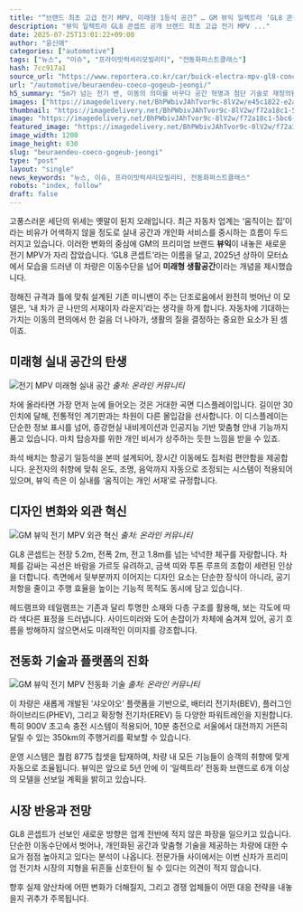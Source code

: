 ```yaml
---
title: "“브랜드 최초 고급 전기 MPV, 미래형 1등석 공간” … GM 뷰익 일렉트라 ‘GL8 콘셉트’, 5.2m 전기 MPV 등장"
description: "뷰익 일렉트라 GL8 콘셉트 공개 브랜드 최초 고급 전기 MPV ..."
date: 2025-07-25T13:01:22+09:00
author: "윤신애"
categories: ["automotive"]
tags: ["뉴스", "이슈", "프라이빗럭셔리모빌리티", "전동화퍼스트클래스"]
hash: 7cc917a1
source_url: "https://www.reportera.co.kr/car/buick-electra-mpv-gl8-concept/"
url: "/automotive/beuraendeu-coeco-gogeub-jeongi/"
h5_summary: "5m가 넘는 전기 밴, 이동의 의미를 바꾸다 공간 혁명과 첨단 기술로 재정의된 프리미엄"
images: ["https://imagedelivery.net/BhPWbivJAhTvor9c-8lV2w/e45c1822-e2a8-4d55-6b41-6f4a56864d00/public", "https://imagedelivery.net/BhPWbivJAhTvor9c-8lV2w/f72a18c1-5bc6-4463-36ad-689afd75fc00/public", "https://imagedelivery.net/BhPWbivJAhTvor9c-8lV2w/48863688-90d7-4dc1-7999-06fe13e60700/public", "https://imagedelivery.net/BhPWbivJAhTvor9c-8lV2w/ee1eda27-571a-47fe-c2c2-56dd948e8b00/public"]
thumbnail: "https://imagedelivery.net/BhPWbivJAhTvor9c-8lV2w/f72a18c1-5bc6-4463-36ad-689afd75fc00/public"
image: "https://imagedelivery.net/BhPWbivJAhTvor9c-8lV2w/f72a18c1-5bc6-4463-36ad-689afd75fc00/public"
featured_image: "https://imagedelivery.net/BhPWbivJAhTvor9c-8lV2w/f72a18c1-5bc6-4463-36ad-689afd75fc00/public"
image_width: 1200
image_height: 630
slug: "beuraendeu-coeco-gogeub-jeongi"
type: "post"
layout: "single"
news_keywords: "뉴스, 이슈, 프라이빗럭셔리모빌리티, 전동화퍼스트클래스"
robots: "index, follow"
draft: false
---
```


고풍스러운 세단의 위세는 옛말이 된지 오래입니다. 최근 자동차 업계는 ‘움직이는 집’이라는 비유가 어색하지 않을 정도로 실내 공간과 개인화 서비스를 중시하는 흐름이 두드러지고 있습니다. 이러한 변화의 중심에 GM의 프리미엄 브랜드 **뷰익**이 내놓은 새로운 전기 MPV가 자리 잡았습니다. ‘GL8 콘셉트’라는 이름을 달고, 2025년 상하이 모터쇼에서 모습을 드러낸 이 차량은 이동수단을 넘어 **미래형 생활공간**이라는 개념을 제시했습니다.

정해진 규격과 틀에 맞춰 설계된 기존 미니밴이 주는 단조로움에서 완전히 벗어난 이 모델은, ‘내 차가 곧 나만의 서재이자 라운지’라는 생각을 하게 합니다. 자동차에 기대하는 가치는 이동의 편의에서 한 걸음 더 나아가, 생활의 질을 결정하는 중요한 요소가 된 셈이죠.

## 미래형 실내 공간의 탄생

![전기 MPV 미래형 실내 공간](https://imagedelivery.net/BhPWbivJAhTvor9c-8lV2w/ee1eda27-571a-47fe-c2c2-56dd948e8b00/public)
*출처: 온라인 커뮤니티*


차에 올라타면 가장 먼저 눈에 들어오는 것은 거대한 곡면 디스플레이입니다. 길이만 30인치에 달해, 전통적인 계기판과는 차원이 다른 몰입감을 선사합니다. 이 디스플레이는 단순한 정보 표시를 넘어, 증강현실 내비게이션과 인공지능 기반 맞춤형 안내 기능까지 품고 있습니다. 마치 탑승자를 위한 개인 비서가 상주하는 듯한 느낌을 받을 수 있죠.

좌석 배치는 항공기 일등석을 본떠 설계되어, 장시간 이동에도 집처럼 편안함을 제공합니다. 운전자의 취향에 맞춰 온도, 조명, 음악까지 자동으로 조정되는 시스템이 적용되어 있으며, 뷰익 측은 이 실내를 ‘움직이는 개인 서재’로 규정합니다.

## 디자인 변화와 외관 혁신

![GM 뷰익 전기 MPV 외관 혁신](https://imagedelivery.net/BhPWbivJAhTvor9c-8lV2w/e45c1822-e2a8-4d55-6b41-6f4a56864d00/public)
*출처: 온라인 커뮤니티*


GL8 콘셉트는 전장 5.2m, 전폭 2m, 전고 1.8m를 넘는 넉넉한 체구를 자랑합니다. 차체를 감싸는 곡선은 바람을 가르듯 유려하고, 금색 띠와 투톤 루프의 조합이 세련된 인상을 더합니다. 측면에서 뒷부분까지 이어지는 디자인 요소는 단순한 장식이 아니라, 공기 저항을 줄이고 주행 효율을 높이는 기능적 목적도 동시에 담고 있습니다.

헤드램프와 테일램프는 기존과 달리 투명한 소재와 다층 구조를 활용해, 보는 각도에 따라 색다른 표정을 드러냅니다. 사이드미러와 도어 손잡이가 차체에 숨겨져 있어, 공기 흐름을 방해하지 않으면서도 미래적인 이미지를 강조합니다.

## 전동화 기술과 플랫폼의 진화

![GM 뷰익 전기 MPV 전동화 기술](https://imagedelivery.net/BhPWbivJAhTvor9c-8lV2w/48863688-90d7-4dc1-7999-06fe13e60700/public)
*출처: 온라인 커뮤니티*


이 차량은 새롭게 개발된 ‘샤오야오’ 플랫폼을 기반으로, 배터리 전기차(BEV), 플러그인 하이브리드(PHEV), 그리고 확장형 전기차(EREV) 등 다양한 파워트레인을 지원합니다. 특히 900V 초고속 충전 시스템이 적용되어, 10분 충전으로 서울에서 대전까지 거뜬히 달릴 수 있는 350km의 주행거리를 확보할 수 있습니다.

운영 시스템은 퀄컴 8775 칩셋을 탑재하여, 차량 내 모든 기능들이 승객의 취향에 맞게 자동으로 조율됩니다. 뷰익은 앞으로 5년 안에 이 ‘일렉트라’ 전동화 브랜드로 6개 이상의 모델을 선보일 계획을 밝히고 있습니다.

## 시장 반응과 전망

GL8 콘셉트가 선보인 새로운 방향은 업계 전반에 적지 않은 파장을 일으키고 있습니다. 단순한 이동수단에서 벗어나, 개인화된 공간과 맞춤형 기술을 제공하는 차량에 대한 수요가 점점 높아지고 있다는 분석이 나옵니다. 전문가들 사이에서는 이번 신차가 프리미엄 전기차 시장의 지형을 뒤흔들 신호탄이 될 수 있다는 의견이 적지 않습니다.

향후 실제 양산차에 어떤 변화가 더해질지, 그리고 경쟁 업체들이 어떤 대응 전략을 내놓을지 귀추가 주목됩니다.

